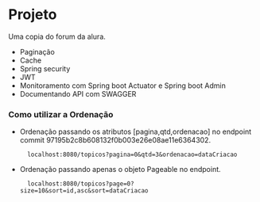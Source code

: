 # Projeto

Uma copia do forum da alura.

* Paginação 
* Cache
* Spring security
* JWT
* Monitoramento com Spring boot Actuator e Spring boot Admin
* Documentando API com SWAGGER

### Como utilizar a Ordenação

- Ordenação passando os atributos [pagina,qtd,ordenacao] no endpoint commit 97195b2c8b608132f0b003e26e08ae11e6364302.

        localhost:8080/topicos?pagina=0&qtd=3&ordenacao=dataCriacao

- Ordenação passando apenas o objeto Pageable no endpoint.

        localhost:8080/topicos?page=0?size=10&sort=id,asc&sort=dataCriacao
